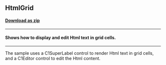 ## HtmlGrid
#### [Download as zip](https://grapecity.github.io/DownGit/#/home?url=https://github.com/GrapeCity/ComponentOne-WinForms-Samples/tree/master/NetFramework\FlexGrid\VB\HtmlGrid)
____
#### Shows how to display and edit Html text in grid cells.
____
The sample uses a C1SuperLabel control to render Html text in grid cells, and a C1Editor control to edit the Html content. 